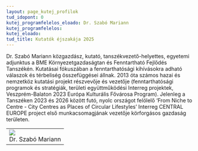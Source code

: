 ```yaml
---
layout: page_kutej_profilok
tud_idopont: 0
kutej_programfelelos_eloado: Dr. Szabó Mariann
kutej_programfelelos: 
kutej_eloado:
tud_title: Kutatók éjszakája 2025
---
```


Dr. Szabó Mariann közgazdász, kutató, tanszékvezető-helyettes, egyetemi adjunktus a BME Környezetgazdaságtan és Fenntartható Fejlődés Tanszékén. Kutatásai fókuszában a fenntarthatósági kihívásokra adható válaszok és térbeliség összefüggései állnak. 2013 óta számos hazai és nemzetköz kutatási projekt részvevője és vezetője (fenntarthatósági programok és stratégiák, területi együttműködési Interreg projektek, Veszprém-Balaton 2023 Európa Kulturális Fővárosa Program). Jelenleg a Tanszéken 2023 és 2026 között futó, nyolc országot felölelő ‘From Niche to Centre - City Centres as Places of Circular Lifestyles’ Interreg CENTRAL EUROPE project első munkacsomagjának vezetője körforgásos gazdaság területen.

 <table class="picture">
<tr>
<td>

<div class="gallery">
    <img src="images/szabo_mariann.jpg" max-width="250" max-height="200">
  <div class="desc">Dr. Szabó Mariann</div>
</div>

</td>
</tr>
</table>

